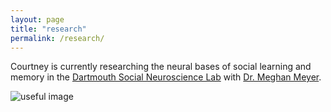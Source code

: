 ```yaml
---
layout: page
title: "research"
permalink: /research/
---
```


Courtney is currently researching the neural bases of social learning and memory in the [Dartmouth Social Neuroscience Lab](http://www.dartmouth-socialneurolab.com/) with [Dr. Meghan Meyer](https://scholar.google.com/citations?user=4tyQoi0AAAAJ&hl=en).

![useful image](http://courtneyannjimenez.github.io/assets/logo.png)
